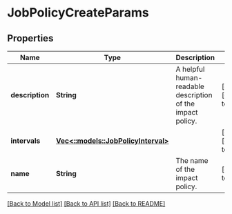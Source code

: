 # JobPolicyCreateParams

## Properties
Name | Type | Description | Notes
------------ | ------------- | ------------- | -------------
**description** | **String** | A helpful human-readable description of the impact policy. | [optional] [default to null]
**intervals** | [**Vec<::models::JobPolicyInterval>**](JobPolicyInterval.md) |  | [optional] [default to null]
**name** | **String** | The name of the impact policy. | [default to null]

[[Back to Model list]](../README.md#documentation-for-models) [[Back to API list]](../README.md#documentation-for-api-endpoints) [[Back to README]](../README.md)


